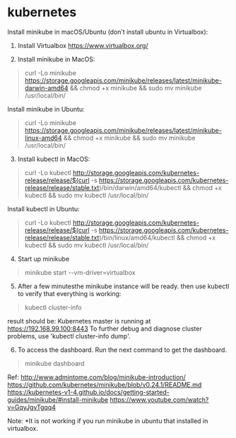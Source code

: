 # kubernetes

Install minikube in macOS/Ubuntu (don’t install ubuntu in Virtualbox):
1. Install Virtualbox
https://www.virtualbox.org/

2. Install minikube in MacOS:
>curl -Lo minikube https://storage.googleapis.com/minikube/releases/latest/minikube-darwin-amd64 && chmod +x minikube && sudo mv minikube /usr/local/bin/

Install minikube in Ubuntu:
>curl -Lo minikube https://storage.googleapis.com/minikube/releases/latest/minikube-linux-amd64 && chmod +x minikube && sudo mv minikube /usr/local/bin/

3. Install kubectl in MacOS:
>curl -Lo kubectl http://storage.googleapis.com/kubernetes-release/release/$(curl -s https://storage.googleapis.com/kubernetes-release/release/stable.txt)/bin/darwin/amd64/kubectl && chmod +x kubectl && sudo mv kubectl /usr/local/bin/

Install kubectl in Ubuntu:
>curl -Lo kubectl http://storage.googleapis.com/kubernetes-release/release/$(curl -s https://storage.googleapis.com/kubernetes-release/release/stable.txt)/bin/linux/amd64/kubectl && chmod +x kubectl && sudo mv kubectl /usr/local/bin/

4. Start up minikube
>minikube start --vm-driver=virtualbox

5. After a few minutesthe minikube instance will be ready. then use kubectl to verify that everything is working:
>kubectl cluster-info

result should be:
Kubernetes master is running at https://192.168.99.100:8443
To further debug and diagnose cluster problems, use 'kubectl cluster-info dump'.

6. To access the dashboard. Run the next command to get the dashboard.
>minikube dashboard

Ref:
http://www.admintome.com/blog/minikube-introduction/
https://github.com/kubernetes/minikube/blob/v0.24.1/README.md
https://kubernetes-v1-4.github.io/docs/getting-started-guides/minikube/#install-minikube
https://www.youtube.com/watch?v=GqyJgvTgqq4

Note:
*It is not working if you run minikube in ubuntu that installed in virtualbox.

